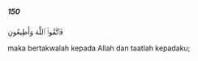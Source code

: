 ##### 150

<span class="ayah">فَٱتَّقُوا۟ ٱللَّهَ وَأَطِيعُونِ</span>

<span class="ayah_translation">maka bertakwalah kepada Allah dan taatlah kepadaku;</span>
